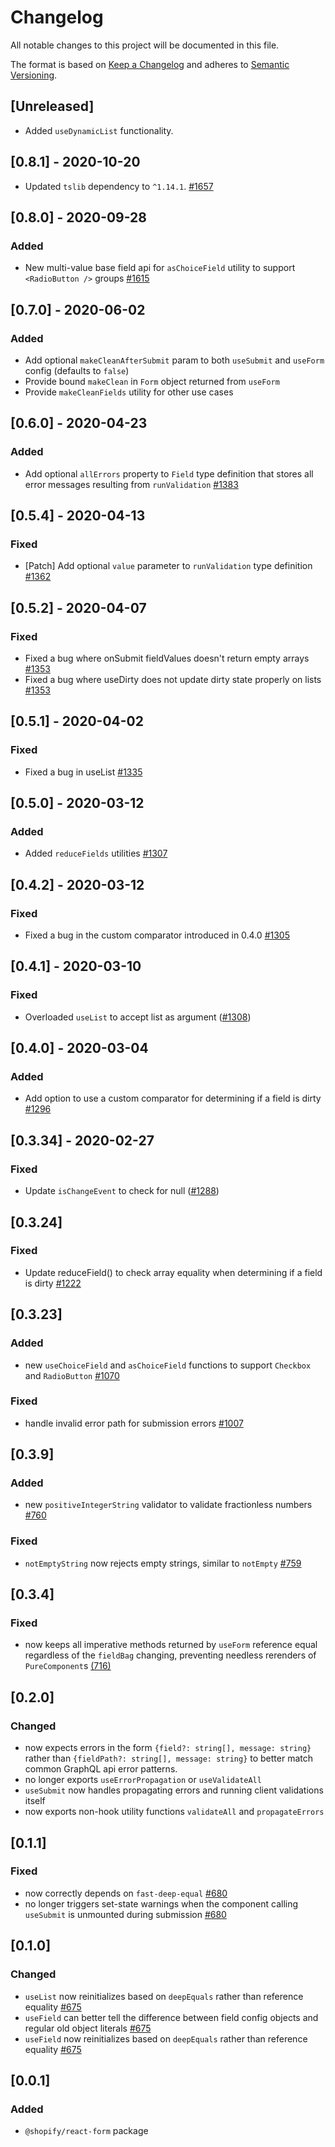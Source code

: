 # Changelog

All notable changes to this project will be documented in this file.

The format is based on [Keep a Changelog](http://keepachangelog.com/en/1.0.0/)
and adheres to [Semantic Versioning](http://semver.org/spec/v2.0.0.html).

## [Unreleased]

- Added `useDynamicList` functionality.

## [0.8.1] - 2020-10-20

- Updated `tslib` dependency to `^1.14.1`. [#1657](https://github.com/Shopify/quilt/pull/1657)

## [0.8.0] - 2020-09-28

### Added

- New multi-value base field api for `asChoiceField` utility to support `<RadioButton />` groups [#1615](https://github.com/Shopify/quilt/pull/1615)

## [0.7.0] - 2020-06-02

### Added

- Add optional `makeCleanAfterSubmit` param to both `useSubmit` and `useForm` config (defaults to `false`)
- Provide bound `makeClean` in `Form` object returned from `useForm`
- Provide `makeCleanFields` utility for other use cases

## [0.6.0] - 2020-04-23

### Added

- Add optional `allErrors` property to `Field` type definition that stores all error messages resulting from `runValidation` [#1383](https://github.com/Shopify/quilt/pull/1383)

## [0.5.4] - 2020-04-13

### Fixed

- [Patch] Add optional `value` parameter to `runValidation` type definition [#1362](https://github.com/Shopify/quilt/pull/1362)

## [0.5.2] - 2020-04-07

### Fixed

- Fixed a bug where onSubmit fieldValues doesn't return empty arrays [#1353](https://github.com/Shopify/quilt/pull/1353)
- Fixed a bug where useDirty does not update dirty state properly on lists [#1353](https://github.com/Shopify/quilt/pull/1353)

## [0.5.1] - 2020-04-02

### Fixed

- Fixed a bug in useList [#1335](https://github.com/Shopify/quilt/pull/1335)

## [0.5.0] - 2020-03-12

### Added

- Added `reduceFields` utilities [#1307](https://github.com/Shopify/quilt/pull/1307)

## [0.4.2] - 2020-03-12

### Fixed

- Fixed a bug in the custom comparator introduced in 0.4.0 [#1305](https://github.com/Shopify/quilt/pull/1305)

## [0.4.1] - 2020-03-10

### Fixed

- Overloaded `useList` to accept list as argument ([#1308](https://github.com/Shopify/quilt/issues/1308))

## [0.4.0] - 2020-03-04

### Added

- Add option to use a custom comparator for determining if a field is dirty [#1296](https://github.com/Shopify/quilt/pull/1296/)

## [0.3.34] - 2020-02-27

### Fixed

- Update `isChangeEvent` to check for null ([#1288](https://github.com/Shopify/quilt/issues/1288))

## [0.3.24]

### Fixed

- Update reduceField() to check array equality when determining if a field is dirty [#1222](https://github.com/Shopify/quilt/pull/1222)

## [0.3.23]

### Added

- new `useChoiceField` and `asChoiceField` functions to support `Checkbox` and `RadioButton` [#1070](https://github.com/Shopify/quilt/pull/1070)

### Fixed

- handle invalid error path for submission errors [#1007](https://github.com/Shopify/quilt/pull/1007)

## [0.3.9]

### Added

- new `positiveIntegerString` validator to validate fractionless numbers [#760](https://github.com/Shopify/quilt/pull/760)

### Fixed

- `notEmptyString` now rejects empty strings, similar to `notEmpty` [#759](https://github.com/Shopify/quilt/pull/759)

## [0.3.4]

### Fixed

- now keeps all imperative methods returned by `useForm` reference equal regardless of the `fieldBag` changing, preventing needless rerenders of `PureComponent`s [(716)](https://github.com/Shopify/quilt/pull/716)

## [0.2.0]

### Changed

- now expects errors in the form `{field?: string[], message: string}` rather than `{fieldPath?: string[], message: string}` to better match common GraphQL api error patterns.
- no longer exports `useErrorPropagation` or `useValidateAll`
- `useSubmit` now handles propagating errors and running client validations itself
- now exports non-hook utility functions `validateAll` and `propagateErrors`

## [0.1.1]

### Fixed

- now correctly depends on `fast-deep-equal` [#680](https://github.com/Shopify/quilt/pull/680)
- no longer triggers set-state warnings when the component calling `useSubmit` is unmounted during submission [#680](https://github.com/Shopify/quilt/pull/680)

## [0.1.0]

### Changed

- `useList` now reinitializes based on `deepEquals` rather than reference equality [#675](https://github.com/Shopify/quilt/pull/675)
- `useField` can better tell the difference between field config objects and regular old object literals [#675](https://github.com/Shopify/quilt/pull/675)
- `useField` now reinitializes based on `deepEquals` rather than reference equality [#675](https://github.com/Shopify/quilt/pull/675)

## [0.0.1]

### Added

- `@shopify/react-form` package
